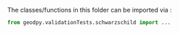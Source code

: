 The classes/functions in this folder can be imported via :
```python
from geodpy.validationTests.schwarzschild import ...
```
